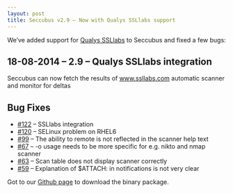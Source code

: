 ```yaml
---
layout: post
title: Seccubus v2.9 – Now with Qualys SSLlabs support
---
```

We’ve added support for [Qualys SSLlabs](https://www.ssllabs.com) to Seccubus
and fixed a few bugs:

18-08-2014 – 2.9 – Qualys SSLlabs integration  
---  
Seccubus can now fetch the results of www.ssllabs.com automatic scanner and
monitor for deltas

Bug Fixes  
---  
* [#122](https://github.com/schubergphilis/Seccubus_v2/issues/122) – SSLlabs integration  
* [#120](https://github.com/schubergphilis/Seccubus_v2/issues/120) – SELinux problem on RHEL6  
* [#99](https://github.com/schubergphilis/Seccubus_v2/issues/99) – The ability to remote is not reflected in the scanner help text  
* [#67](https://github.com/schubergphilis/Seccubus_v2/issues/67) – -o usage needs to be more specific for e.g. nikto and nmap scanner  
* [#63](https://github.com/schubergphilis/Seccubus_v2/issues/63) – Scan table does not display scanner correctly  
* [#59](https://github.com/schubergphilis/Seccubus_v2/issues/59) – Explanation of $ATTACH: in notifications is not very clear

Got to our [Github page](https://github.com/schubergphilis/Seccubus_v2/releases) to download the
binary package.

